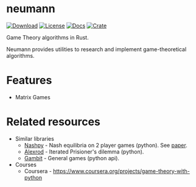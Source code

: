 # neumann

[![Download](https://img.shields.io/crates/d/neumann)](https://crates.io/crates/neumann)
[![License](https://img.shields.io/crates/l/neumann)](https://github.com/saona-raimundo/neumann)
[![Docs](https://docs.rs/neumann/badge.svg)](https://docs.rs/neumann/)
[![Crate](https://img.shields.io/crates/v/neumann.svg)](https://crates.io/crates/neumann)

Game Theory algorithms in Rust.

Neumann provides utilities to research and implement game-theoretical algorithms. 

# Features

- Matrix Games

# Related resources

- Similar libraries 
  - [Nashpy](https://github.com/drvinceknight/Nashpy) - Nash equilibria on 2 player games (python). See [paper](https://www.theoj.org/joss-papers/joss.00904/10.21105.joss.00904.pdf).
  - [Alexrod](https://github.com/Axelrod-Python/Axelrod) - Iterated Prisioner's dilemma (python).
  - [Gambit](http://www.gambit-project.org/) - General games (python api).
- Courses
  - Coursera - https://www.coursera.org/projects/game-theory-with-python

